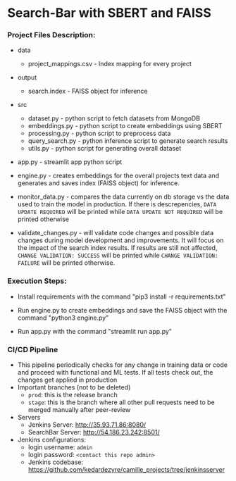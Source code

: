# Search-Bar with SBERT and FAISS

### Project Files Description:

* data
  
  * project_mappings.csv - Index mapping for every project

* output

  * search.index - FAISS object for inference

* src

  * dataset.py - python script to fetch datasets from MongoDB
  * embeddings.py - python script to create embeddings using SBERT
  * processing.py - python script to preprocess data 
  * query_search.py - python inference script to generate search results
  * utils.py - python script for generating overall dataset

* app.py - streamlit app python script

* engine.py - creates embeddings for the overall projects text data and generates and saves index (FAISS object) for inference.
  
* monitor_data.py - compares the data currently on db storage vs the data used to train the model in production. If there is descrepencies, `DATA UPDATE REQUIRED` will be printed while `DATA UPDATE NOT REQUIRED` will be printed otherwise
  
* validate_changes.py - will validate code changes and possible data changes during model development and improvements. It will focus on the impact of the search index results. If results are still not affected, `CHANGE VALIDATION: SUCCESS` will be printed while `CHANGE VALIDATION: FAILURE` will be printed otherwise.


### Execution Steps:

* Install requirements with the command "pip3 install -r requirements.txt"

* Run engine.py to create embeddings and save the FAISS object with the command "python3 engine.py"

* Run app.py with the command "streamlit run app.py"

### CI/CD Pipeline
* This pipeline periodically checks for any change in training data or code and proceed with functional and ML tests. If all tests check out, the changes get applied in production
* Important branches (not to be deleted)
  * `prod`: this is the release branch
  * `stage`: this is the branch where all other pull requests need to be merged manually after peer-review
* Servers
  * Jenkins Server: http://35.93.71.86:8080/
  * SearchBar Server: http://54.186.23.242:8501/
* Jenkins configurations:
  * login username: `admin`
  * login password: `<contact this repo admin>`
  * Jenkins codebase: https://github.com/kedardezyre/camille_projects/tree/jenkinsserver


